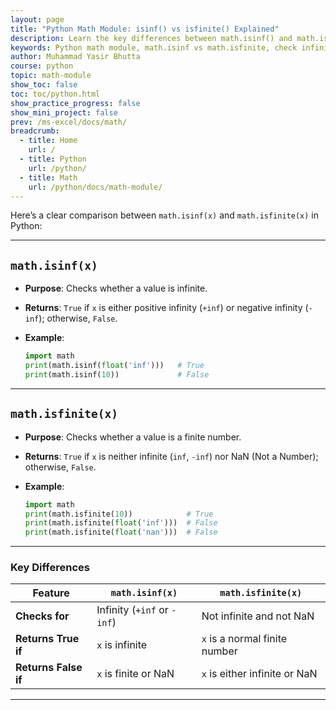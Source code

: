 ```yaml
---
layout: page
title: "Python Math Module: isinf() vs isfinite() Explained"
description: Learn the key differences between math.isinf() and math.isfinite() in Python. Understand how to detect infinite, finite, and NaN values effectively using the math module.
keywords: Python math module, math.isinf vs math.isfinite, check infinity in Python, detect finite values Python, Python isfinite function, Python isinf function, Python math checks, Python NaN and infinity, Python numerical validation
author: Muhammad Yasir Bhutta
course: python
topic: math-module
show_toc: false
toc: toc/python.html
show_practice_progress: false
show_mini_project: false
prev: /ms-excel/docs/math/
breadcrumb:
  - title: Home
    url: /
  - title: Python
    url: /python/
  - title: Math
    url: /python/docs/math-module/
---
```


Here’s a clear comparison between `math.isinf(x)` and `math.isfinite(x)` in Python:

---

## **`math.isinf(x)`**

* **Purpose**: Checks whether a value is infinite.
* **Returns**: `True` if `x` is either positive infinity (`+inf`) or negative infinity (`-inf`); otherwise, `False`.
* **Example**:

  ```python
  import math
  print(math.isinf(float('inf')))   # True
  print(math.isinf(10))             # False
  ```

---

## **`math.isfinite(x)`**

* **Purpose**: Checks whether a value is a finite number.
* **Returns**: `True` if `x` is neither infinite (`inf`, `-inf`) nor NaN (Not a Number); otherwise, `False`.
* **Example**:

  ```python
  import math
  print(math.isfinite(10))            # True
  print(math.isfinite(float('inf')))  # False
  print(math.isfinite(float('nan')))  # False
  ```

---

### **Key Differences**

| Feature              | `math.isinf(x)`             | `math.isfinite(x)`            |
| -------------------- | --------------------------- | ----------------------------- |
| **Checks for**       | Infinity (`+inf` or `-inf`) | Not infinite and not NaN      |
| **Returns True if**  | `x` is infinite             | `x` is a normal finite number |
| **Returns False if** | `x` is finite or NaN        | `x` is either infinite or NaN |

---


